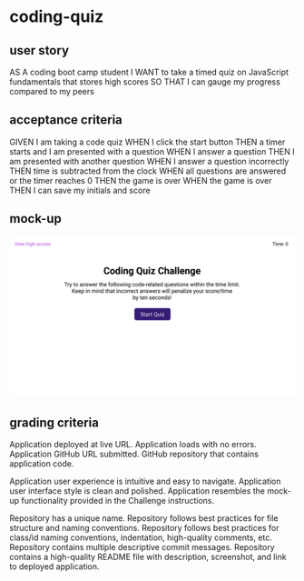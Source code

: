 # coding-quiz

## user story
AS A coding boot camp student
I WANT to take a timed quiz on JavaScript fundamentals that stores high scores
SO THAT I can gauge my progress compared to my peers

## acceptance criteria
GIVEN I am taking a code quiz
WHEN I click the start button
THEN a timer starts and I am presented with a question
WHEN I answer a question
THEN I am presented with another question
WHEN I answer a question incorrectly
THEN time is subtracted from the clock
WHEN all questions are answered or the timer reaches 0
THEN the game is over
WHEN the game is over
THEN I can save my initials and score

## mock-up
![mock-up](./assets/images/mock-up.gif)

## grading criteria
Application deployed at live URL.
Application loads with no errors.
Application GitHub URL submitted.
GitHub repository that contains application code.

Application user experience is intuitive and easy to navigate.
Application user interface style is clean and polished.
Application resembles the mock-up functionality provided in the Challenge instructions.

Repository has a unique name.
Repository follows best practices for file structure and naming conventions.
Repository follows best practices for class/id naming conventions, indentation, high-quality comments, etc.
Repository contains multiple descriptive commit messages.
Repository contains a high-quality README file with description, screenshot, and link to deployed application.

